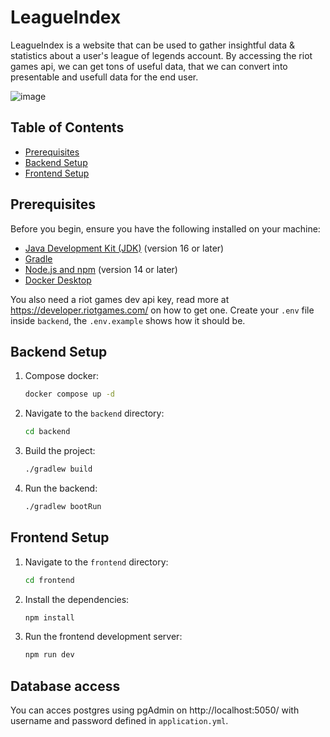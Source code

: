 # LeagueIndex

LeagueIndex is a website that can be used to gather insightful data & statistics about a user's league of legends account. By accessing the riot games api, we can get tons of useful data, that we can convert into presentable and usefull data for the end user.

![image](https://github.com/user-attachments/assets/edea9259-b927-419b-9473-fe3d17d8a873)



## Table of Contents

- [Prerequisites](#prerequisites)
- [Backend Setup](#backend-setup)
- [Frontend Setup](#frontend-setup)

## Prerequisites

Before you begin, ensure you have the following installed on your machine:

- [Java Development Kit (JDK)](https://www.oracle.com/java/technologies/javase-jdk11-downloads.html) (version 16 or later)
- [Gradle](https://gradle.org/install/)
- [Node.js and npm](https://nodejs.org/) (version 14 or later)
- [Docker Desktop]()

You also need a riot games dev api key, read more at https://developer.riotgames.com/ on how to get one.
Create your `.env` file inside `backend`, the `.env.example` shows how it should be.

## Backend Setup

1. Compose docker:

   ```bash
   docker compose up -d
   ```

2. Navigate to the `backend` directory:

   ```bash
   cd backend
   ```

3. Build the project:

   ```bash
   ./gradlew build
   ```

4. Run the backend:
   ```bash
   ./gradlew bootRun
   ```

## Frontend Setup

1. Navigate to the `frontend` directory:

   ```bash
   cd frontend
   ```

2. Install the dependencies:

   ```bash
   npm install
   ```

3. Run the frontend development server:
   ```bash
   npm run dev
   ```

## Database access

You can acces postgres using pgAdmin on http://localhost:5050/ with username and password defined in `application.yml`.
